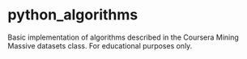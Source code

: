 python_algorithms
=================

Basic implementation of algorithms described in the Coursera Mining Massive datasets class. For educational purposes only.
